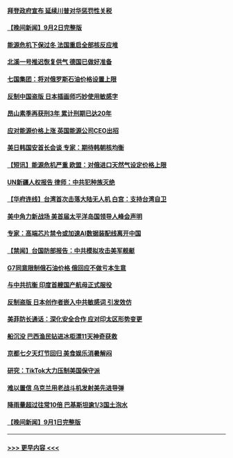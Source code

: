 #### [拜登政府宣布 延续川普对华惩罚性关税](../pages/prog202/a103517494.md?t=09031101) 
#### [【晚间新闻】9月2日完整版](../pages/prog202/a103517464.md?t=09031101) 
#### [能源危机下保过冬 法国重启全部核反应堆](../pages/prog202/a103517351.md?t=09031101) 
#### [北溪一号推迟恢复供气 德国已做好准备](../pages/prog202/a103517348.md?t=09031101) 
#### [七国集团：将对俄罗斯石油价格设置上限](../pages/prog202/a103517346.md?t=09031101) 
#### [反制中国盗版 日本插画师巧妙使用敏感字](../pages/prog202/a103517359.md?t=09031101) 
#### [昂山素季再获刑3年 累计刑期已达20年](../pages/prog202/a103517354.md?t=09031101) 
#### [应对能源价格上涨 英国能源公司CEO出招](../pages/prog202/a103517116.md?t=09031101) 
#### [美日韩国安首长会谈 专家：期待韩朝核均衡](../pages/prog202/a103517100.md?t=09031101) 
#### [【短讯】能源危机严重 欧盟：对俄进口天然气设定价格上限](../pages/prog202/a103517108.md?t=09031101) 
#### [UN新疆人权报告 律师：中共犯种族灭绝](../pages/prog202/a103517118.md?t=09031101) 
#### [【华府连线】台湾首次击落大陆无人机 白宫：支持台湾自卫](../pages/prog202/a103517098.md?t=09031101) 
#### [美中角力新战场 美首届太平洋岛国领导人峰会声明](../pages/prog202/a103517146.md?t=09031101) 
#### [专家：高端芯片禁令或加速AI数据装配线离开中国](../pages/prog202/a103517153.md?t=09031101) 
#### [【禁闻】台国防部报告：中共模拟攻击美军舰艇](../pages/prog202/a103517088.md?t=09031101) 
#### [G7同意限制俄石油价格 俄回应不做亏本生意](../pages/prog202/a103517019.md?t=09031101) 
#### [与中共抗衡 印度首艘国产航母正式服役](../pages/prog202/a103516996.md?t=09031101) 
#### [反制盗版 日本创作者嵌入中共敏感词 引发效仿](../pages/prog202/a103516990.md?t=09031101) 
#### [美菲防长通话：深化安全合作 应对印太区形势变更](../pages/prog202/a103516980.md?t=09031101) 
#### [船沉没 巴西渔民钻进冰柜漂11天神奇获救](../pages/prog202/a103516957.md?t=09031101) 
#### [京都七夕天灯节回归 美食娱乐消暑解闷](../pages/prog202/a103516907.md?t=09031101) 
#### [研究：TikTok大力压制美国保守派](../pages/prog202/a103516897.md?t=09031101) 
#### [难以置信 乌克兰用老战斗机发射美先进导弹](../pages/prog202/a103516910.md?t=09031101) 
#### [降雨量超过往常10倍 巴基斯坦逾1/3国土泡水](../pages/prog202/a103516825.md?t=09031101) 
#### [【晚间新闻】9月1日完整版](../pages/prog202/a103516689.md?t=09031101) 

----
#### [ >>> 更早内容 <<< ](../indexes/prog202-earlier.md)
